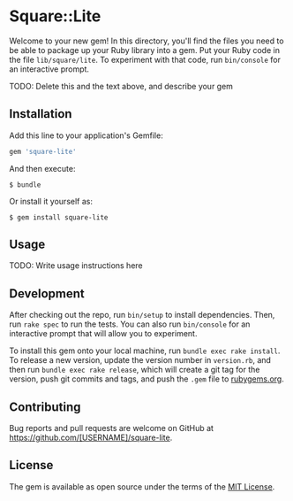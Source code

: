 # Square::Lite

Welcome to your new gem! In this directory, you'll find the files you need to be able to package up your Ruby library into a gem. Put your Ruby code in the file `lib/square/lite`. To experiment with that code, run `bin/console` for an interactive prompt.

TODO: Delete this and the text above, and describe your gem

## Installation

Add this line to your application's Gemfile:

```ruby
gem 'square-lite'
```

And then execute:

    $ bundle

Or install it yourself as:

    $ gem install square-lite

## Usage

TODO: Write usage instructions here

## Development

After checking out the repo, run `bin/setup` to install dependencies. Then, run `rake spec` to run the tests. You can also run `bin/console` for an interactive prompt that will allow you to experiment.

To install this gem onto your local machine, run `bundle exec rake install`. To release a new version, update the version number in `version.rb`, and then run `bundle exec rake release`, which will create a git tag for the version, push git commits and tags, and push the `.gem` file to [rubygems.org](https://rubygems.org).

## Contributing

Bug reports and pull requests are welcome on GitHub at https://github.com/[USERNAME]/square-lite.

## License

The gem is available as open source under the terms of the [MIT License](https://opensource.org/licenses/MIT).
